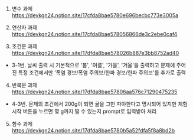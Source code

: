 1. 변수 과제 
https://devkgn24.notion.site/17cfda8bae5780e696becbc773e3005a

2. 연산자 과제
https://devkgn24.notion.site/17cfda8bae578056866de3c2ebe0caf4

3. 조건문 과제
https://devkgn24.notion.site/17dfda8bae578026b887e3bb8752ad40
- 3-1번. 날씨 출력 시 기본적으로 '봄', '여름', '가을', '겨울'을 출력하고 문제에 주어진 특정 조건에서만 '폭염 경보/폭염 주의보/한파 경보/한파 주의보'를 추가로 출력

4. 반복문 과제
https://devkgn24.notion.site/17dfda8bae57806aa576c71290475235
- 4-3번. 문제의 조건에서 200g이 되면 귤을 그만 따야한다고 명시되어 있지만 체험시작 버튼을 누르면 몇 g까지 딸 수 있는지 prompt로 입력받아 처리

5. 함수 과제
https://devkgn24.notion.site/17dfda8bae5780b5a52fdfa5f8a8bd2b